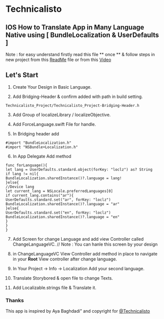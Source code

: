 
# Technicalisto

## IOS How to Translate App in Many Language Native using [ BundleLocalization & UserDefaults ]

Note : 
       for easy understand firstly read this file ** once ** 
       & follow steps in new project from this [ReadMe](https://github.com/AyaBaghdadi/ios_translate_native.git) file or from this [Video]()
       
       
## Let's Start 

1. Create Your Design in Basic Language.

2. Add Bridging-Header & confirm added with path in build setting.

```
Technicalisto_Project/Technicalisto_Project-Bridging-Header.h
```

3. Add Group of localizeLibrary / localizeObjective.

4. Add ForceLanguage.swift File for handle.

5. In Bridging header add

```
#import "BundleLocalization.h"
#import "NSBundle+Localization.h"
```

6. In App Delegate Add method 

```
func forLanguage(){
let lang = UserDefaults.standard.object(forKey: "loclz") as? String
if lang != nil{
BundleLocalization.sharedInstance()?.language = lang!
}else{
//Device lang
let current_lang = NSLocale.preferredLanguages[0]
if current_lang.contains("ar"){
UserDefaults.standard.set("ar", forKey: "loclz")
BundleLocalization.sharedInstance()?.language = "ar"
}else{
UserDefaults.standard.set("en", forKey: "loclz")
BundleLocalization.sharedInstance()?.language = "en"
}
}
}
```

7. Add Screen for change Language and add view Controller called ChangeLanguageVC.
// Note : You can hanle this screen by your design

8. in ChangeLanguageVC View Controller add method in place to navigate in your **Root** View controller after change language.

9. In Your Project -> Info -> Localization Add your second language.

10. Translate Storybored & open file to change Texts.

11. Add Localizable.strings file & Translate it.

### Thanks

This app is inspired by Aya Baghdadi”
and copyright for [@Technicalisto](https://www.youtube.com/channel/UC7554uvArdSxL4tlws7Wf8Q)
